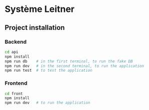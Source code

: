# Système Leitner

## Project installation

### Backend

```bash
cd api
npm install
npm run db    # in the first terminal, to run the fake DB
npm run dev   # in the second terminal, to run the application
npm run test  # to test the application
```

### Frontend

```bash
cd front
npm install
npm run dev   # to run the application
```
